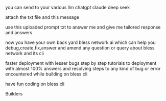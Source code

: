 you can send to your various llm chatgpt claude deep seek


attach the txt file and this message

use this uploaded prompt txt to answer me and give me tailored response and answers

now you have your own back yard bless network ai which can help you debug,create,fix,answer and amend any question or query about bless network and its cli

faster deployment with lesser bugs step by step tutorials to deployment with almost 100% answers and resolving steps to any kind of bug or error encountered while building on bless cli

have fun coding on bless cli 
   
Builders
